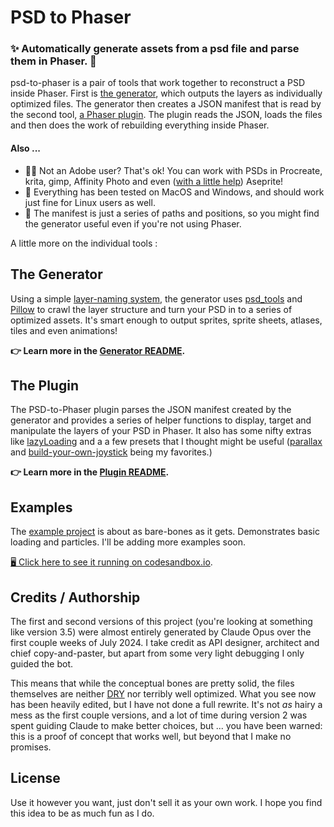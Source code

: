 # PSD to Phaser

### ✨ Automatically generate assets from a psd file and parse them in Phaser. 👾

psd-to-phaser is a pair of tools that work together to reconstruct a PSD inside Phaser. First is [the generator](#1-generator), which outputs the layers as individually optimized files.  The generator then creates a JSON manifest that is read by the second tool, [a Phaser plugin](#2-plugin). The plugin reads the JSON, loads the files and then does the work of rebuilding everything inside Phaser. 

#### Also ... 
- 🧑‍🎨 Not an Adobe user? That's ok! You can work with PSDs in Procreate, krita, gimp, Affinity Photo and even ([with a little help](https://github.com/Tsukina-7mochi/aseprite-scripts/blob/master/psd/readme.md)) Aseprite!
- 🧪 Everything has been tested on MacOS and Windows, and should work just fine for Linux users as well.
- 📜 The manifest is just a series of paths and positions, so you might find the generator useful even if you're not using Phaser.

A little more on the individual tools :

## The Generator

Using a simple [layer-naming system](/generator/README.md#layer-naming), the generator uses  [psd_tools](https://pypi.org/project/psd-tools/) and [Pillow](https://pypi.org/project/pillow/) to crawl the layer structure and turn your PSD in to a series of optimized assets. It's smart enough to output sprites, sprite sheets, atlases, tiles and even animations! 

**👉 Learn more in the [Generator README](./generator/README.md).**

## The Plugin

The PSD-to-Phaser plugin parses the JSON manifest created by the generator and provides a series of helper functions to display, target and manipulate the layers of your PSD in Phaser. It also has some nifty extras like [lazyLoading](/plugin/README.md#lazyload) and a a few presets that I thought might be useful ([parallax](/plugin/README.md#parallax) and [build-your-own-joystick](/plugin/README.md#joystick-sprite-zone-key) being my favorites.)

**👉  Learn more in the [Plugin README](./plugin/README.md).**

## Examples

The [example project](/example/README.md) is about as bare-bones as it gets. Demonstrates basic loading and particles.  I'll be adding more examples soon. 

[🖥️ Click here to see it running on codesandbox.io](https://codesandbox.io/p/github/laffan/psd-to-phaser-example-1/).



## Credits / Authorship

The first and second versions of this project (you're looking at something like version 3.5) were almost entirely generated by Claude Opus over the first couple weeks of July 2024. I take credit as API designer, architect and chief copy-and-paster, but apart from some very light debugging I only guided the bot.

This means that while the conceptual bones are pretty solid, the files themselves are neither [DRY](https://en.wikipedia.org/wiki/Don%27t_repeat_yourself) nor terribly well optimized.  What you see now has been heavily edited, but I have not done a full rewrite.  It's not _as_ hairy a mess as the first couple versions, and a lot of time during version 2 was spent guiding Claude to make better choices, but ... you have been warned: this is a proof of concept that works well, but beyond that I make no promises.

## License

Use it however you want, just don't sell it as your own work. I hope you find this idea to be as much fun as I do.
